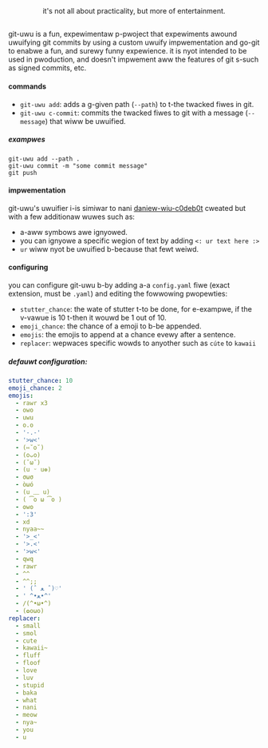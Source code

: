 <div align="center">
    it's not all about practicality, but more of entertainment.
</div>

##

git-uwu is a fun, expewimentaw p-pwoject that expewiments awound uwuifying git commits by using a custom uwuify impwementation
and go-git to enabwe a fun, and surewy funny expewience. it is nyot intended to be used in pwoduction, and doesn't impwement
aww the features of git s-such as signed commits, etc.

#### commands

- `git-uwu add`: adds a g-given path (`--path`) to t-the twacked fiwes in git.
- `git-uwu c-commit`: commits the twacked fiwes to git with a message (`--message`) that wiww be uwuified.

##### exampwes
```shell
git-uwu add --path .
git-uwu commit -m "some commit message"
git push
```

#### impwementation

git-uwu's uwuifier i-is simiwar to nani [daniew-wiu-c0deb0t](https://github.com/daniel-liu-c0deb0t/uwu) cweated but with a few additionaw wuwes
such as:
- a-aww symbows awe ignyowed.
- you can ignyowe a specific wegion of text by adding `<: ur text here :>`
- `ur` wiww nyot be uwuified b-because that fewt weiwd.

#### configuring

you can configure git-uwu b-by adding a-a `config.yaml` fiwe (exact extension, must be `.yaml`) and editing the fowwowing pwopewties:
- `stutter_chance`: the wate of stutter t-to be done, for e-exampwe, if the v-vawue is 10 t-then it wouwd be 1 out of 10.
- `emoji_chance`: the chance of a emoji to b-be appended.
- `emojis`: the emojis to append at a chance evewy after a sentence.
- `replacer`: wepwaces specific wowds to anyother such as `cúte` to `kawaii`

##### defauwt configuration: 
```yaml
stutter_chance: 10
emoji_chance: 2
emojis:
  - rawr x3
  - owo
  - uwu
  - o.o
  - '-.-'
  - '>w<'
  - (⑅˘o˘)
  - (oᴗo)
  - (˘ω˘)
  - (u ᵕ u❁)
  - σωσ
  - òωó
  - (u ﹏ u)
  - ( ͡o ω ͡o )
  - ʘwʘ
  - ':3'
  - xd
  - nyaa~~
  - '>_<'
  - '>.<'
  - '>w<'
  - qwq
  - rawr
  - ^^
  - ^^;;
  - ' (ˆ ﻌ ˆ)♡'
  - ' ^•ﻌ•^'
  - /(^•ω•^)
  - (✿oωo)
replacer:
  - small
  - smol
  - cute
  - kawaii~
  - fluff
  - floof
  - love
  - luv
  - stupid
  - baka
  - what
  - nani
  - meow
  - nya~
  - you
  - u
```
